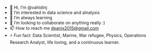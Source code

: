 - 👋 Hi, I’m @vahidinj
- 👀 I’m interested in data science and alnalysis
- 🌱 I’m always learning
- 💞️ I’m looking to collaborate on anything really :)
- 📫 How to reach me deanjx2015@gmail.com
- ⚡ Fun fact: Data Scientist, Marine, War refugee, Physics, Operations Research Analyst, life loving, and a continuous learner.


<!---
vahidinj/vahidinj is a ✨ special ✨ repository because its `README.md` (this file) appears on your GitHub profile.
You can click the Preview link to take a look at your changes.
--->
